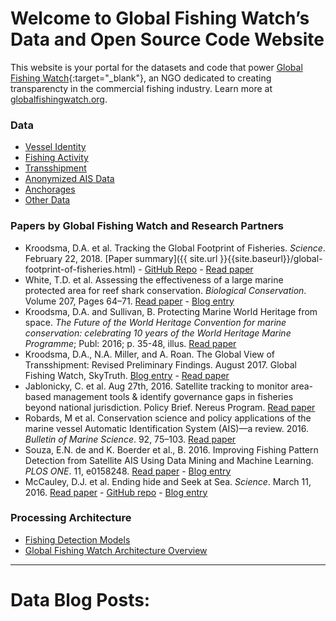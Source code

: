 # Welcome to Global Fishing Watch’s Data and Open Source Code Website

This website is your portal for the datasets and code that power [Global Fishing Watch](http://globalfishingwatch.org){:target="_blank"}, an NGO dedicated to creating transparencty in the commercial fishing industry. Learn more at [globalfishingwatch.org](http://globalfishingwatch.org).


### Data
 - [Vessel Identity](vessels.html)
 - [Fishing Activity](effort.html)
 - [Transshipment](transshipment.html)
 - [Anonymized AIS Data](anonymized.html)
 - [Anchorages](anchorages.html)
 - [Other Data](other.html)

### Papers by Global Fishing Watch and Research Partners
 - Kroodsma, D.A. et al. Tracking the Global Footprint of Fisheries. _Science_. February 22, 2018. [Paper summary]({{ site.url }}{{site.baseurl}}/global-footprint-of-fisheries.html) - [GitHub Repo](https://github.com/GlobalFishingWatch/Global-Footprint-of-Fisheries) - [Read paper](http://science.sciencemag.org)
 - White, T.D. et al. Assessing the effectiveness of a large marine protected area for reef shark conservation. _Biological Conservation_. Volume 207, Pages 64–71. [Read paper](http://www.sciencedirect.com/science/article/pii/S0006320717300678) - [Blog entry](http://globalfishingwatch.org/media-kit/tracking-fishing-vessels-sharks-reveals-protection-large-mobile-animals/)
 - Kroodsma, D.A. and Sullivan, B. Protecting Marine World Heritage from space. _The Future of the World Heritage Convention for marine conservation: celebrating 10 years of the World Heritage Marine Programme_; Publ: 2016; p. 35-48, illus. [Read paper](http://unesdoc.unesco.org/images/0024/002468/246839e.pdf)
 - Kroodsma, D.A., N.A. Miller, and A. Roan. The Global View of Transshipment: Revised Preliminary Findings. August 2017. Global Fishing Watch, SkyTruth. [Blog entry](http://globalfishingwatch.org/initiatives/transshipment-success/report-first-global-view-transshipment-sea/) - [Read paper](http://globalfishingwatch.org/wp-content/uploads/GlobalViewOfTransshipment_Aug2017.pdf)
 - Jablonicky, C. et al. Aug 27th, 2016. Satellite tracking to monitor area-based management tools & identify governance gaps in fisheries beyond national jurisdiction. Policy Brief. Nereus Program. [Read paper](http://www.nereusprogram.org/policy-brief-bbnj-global-fishing-watch/)
 - Robards, M et al. Conservation science and policy applications of the marine vessel Automatic Identification System (AIS)—a review. 2016. _Bulletin of Marine Science_. 92, 75–103. [Read paper](http://vislab-ccom.unh.edu/~schwehr/papers/2016-RobardsEtAl-AIS-conservation.pdf)
 - Souza, E.N. de and K. Boerder et al., B. 2016. Improving Fishing Pattern Detection from Satellite AIS Using Data Mining and Machine Learning. _PLOS ONE_. 11, e0158248. [Read paper](http://journals.plos.org/plosone/article?id=10.1371%2Fjournal.pone.0158248) - [Blog entry](http://globalfishingwatch.org/research/partner/scientists-develop-precise-methods-to-identify-and-measure-three-very-different-types-of-fishing-activity/)
 - McCauley, D.J. et al. Ending hide and Seek at Sea. _Science_. March 11, 2016. [Read paper](http://science.sciencemag.org/content/351/6278/1148) - [GitHub repo](https://github.com/GlobalFishingWatch/Policy-forum-McCauley-etal-2016-SM) - [Blog entry](http://globalfishingwatch.org/explainers/map/ending-hide-seek-at-sea-global-fishing-watch-in-science/)

### Processing Architecture
 - [Fishing Detection Models](fishing.html)
 - [Global Fishing Watch Architecture Overview](architecture.html)


--------------

# Data Blog Posts:
